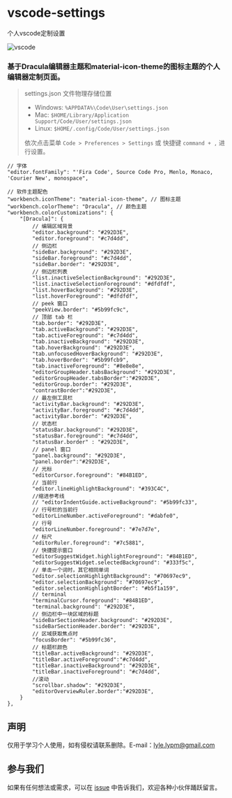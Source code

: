 # vscode-settings
个人vscode定制设置

![vscode](https://ae01.alicdn.com/kf/H346f211dd631410db082021aca9b1055H.jpg)

### 基于Dracula编辑器主题和material-icon-theme的图标主题的个人编辑器定制页面。

> settings.json 文件物理存储位置
>
> - Windows: `%APPDATA%\Code\User\settings.json`
> - Mac: `$HOME/Library/Application Support/Code/User/settings.json`
> - Linux: `$HOME/.config/Code/User/settings.json`
>
> 依次点击菜单 `Code > Preferences > Settings` 或 快捷键 `command + ,` 进行设置。

    // 字体
    "editor.fontFamily": "'Fira Code', Source Code Pro, Menlo, Monaco, 'Courier New', monospace",

    // 软件主题配色
    "workbench.iconTheme": "material-icon-theme", // 图标主题
    "workbench.colorTheme": "Dracula", // 颜色主题
    "workbench.colorCustomizations": {
        "[Dracula]": {
            // 编辑区域背景
            "editor.background": "#292D3E",
            "editor.foreground": "#c7d4dd",
            // 侧边栏
            "sideBar.background": "#292D3E",
            "sideBar.foreground": "#c7d4dd",
            "sideBar.border": "#292D3E",
            // 侧边栏列表
            "list.inactiveSelectionBackground": "#292D3E",
            "list.inactiveSelectionForeground": "#dfdfdf",
            "list.hoverBackground": "#292D3E",
            "list.hoverForeground": "#dfdfdf",
            // peek 窗口
            "peekView.border": "#5b99fc9c",
            // 顶部 tab 栏
            "tab.border": "#292D3E",
            "tab.activeBackground": "#292D3E",
            "tab.activeForeground": "#c7d4dd",
            "tab.inactiveBackground": "#292D3E",
            "tab.hoverBackground": "#292D3E",
            "tab.unfocusedHoverBackground": "#292D3E",
            "tab.hoverBorder": "#5b99fcb9",
            "tab.inactiveForeground": "#8e8e8e",
            "editorGroupHeader.tabsBackground": "#292D3E",
            "editorGroupHeader.tabsBorder":"#292D3E",
            "editorGroup.border": "#292D3E",
            "contrastBorder":"#292D3E",
            // 最左侧工具栏
            "activityBar.background": "#292D3E",
            "activityBar.foreground": "#c7d4dd",
            "activityBar.border": "#292D3E",
            // 状态栏
            "statusBar.background": "#292D3E",
            "statusBar.foreground": "#c7d4dd",
            "statusBar.border" : "#292D3E",
            // panel 窗口
            "panel.background": "#292D3E",
            "panel.border":"#292D3E",
            // 光标
            "editorCursor.foreground": "#84B1ED",
            // 当前行
            "editor.lineHighlightBackground": "#393C4C",
            //缩进参考线
            // "editorIndentGuide.activeBackground": "#5b99fc33",
            // 行号栏的当前行
            "editorLineNumber.activeForeground": "#dabfe0",
            // 行号
            "editorLineNumber.foreground": "#7e7d7e",
            // 标尺
            "editorRuler.foreground": "#7c5881",
            // 快捷提示窗口
            "editorSuggestWidget.highlightForeground": "#84B1ED",
            "editorSuggestWidget.selectedBackground": "#333f5c",
            // 单击一个词时，其它相同单词
            "editor.selectionHighlightBackground": "#70697ec9",
            "editor.selectionBackground": "#70697ec9",
            "editor.selectionHighlightBorder": "#b5f1a159",
            // terminal
            "terminalCursor.foreground": "#84B1ED",
            "terminal.background": "#292D3E",
            // 侧边栏中一块区域的标题
            "sideBarSectionHeader.background": "#292D3E",
            "sideBarSectionHeader.border": "#292D3E",
            // 区域获取焦点时
            "focusBorder": "#5b99fc36",
            // 标题栏颜色
            "titleBar.activeBackground": "#292D3E",
            "titleBar.activeForeground":"#c7d4dd",
            "titleBar.inactiveBackground": "#292D3E",
            "titleBar.inactiveForeground": "#c7d4dd",
            //滚动
            "scrollbar.shadow": "#292D3E",
            "editorOverviewRuler.border":"#292D3E",
        }
    },

## 声明

仅用于学习个人使用，如有侵权请联系删除。E-mail：[lyle.lypm@gmail.com](mailto:lyle.lypm@gmail.com)

## 参与我们

如果有任何想法或需求，可以在 [issue](https://github.com/tickmao/vscode-settings/issues) 中告诉我们，欢迎各种小伙伴踊跃留言。